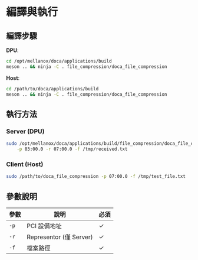# 編譯與執行

## 編譯步驟

**DPU**:
```bash
cd /opt/mellanox/doca/applications/build
meson .. && ninja -C . file_compression/doca_file_compression
```

**Host**:
```bash
cd /path/to/doca/applications/build
meson .. && ninja -C . file_compression/doca_file_compression
```

## 執行方法

### Server (DPU)

```bash
sudo /opt/mellanox/doca/applications/build/file_compression/doca_file_compression \
    -p 03:00.0 -r 07:00.0 -f /tmp/received.txt
```

### Client (Host)

```bash
sudo /path/to/doca_file_compression -p 07:00.0 -f /tmp/test_file.txt
```

## 參數說明

| 參數 | 說明 | 必須 |
|------|------|------|
| `-p` | PCI 設備地址 | ✓ |
| `-r` | Representor (僅 Server) | ✓ |
| `-f` | 檔案路徑 | ✓ |

